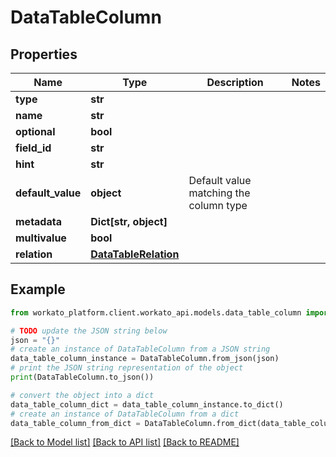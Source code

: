 # DataTableColumn


## Properties

Name | Type | Description | Notes
------------ | ------------- | ------------- | -------------
**type** | **str** |  | 
**name** | **str** |  | 
**optional** | **bool** |  | 
**field_id** | **str** |  | 
**hint** | **str** |  | 
**default_value** | **object** | Default value matching the column type | 
**metadata** | **Dict[str, object]** |  | 
**multivalue** | **bool** |  | 
**relation** | [**DataTableRelation**](DataTableRelation.md) |  | 

## Example

```python
from workato_platform.client.workato_api.models.data_table_column import DataTableColumn

# TODO update the JSON string below
json = "{}"
# create an instance of DataTableColumn from a JSON string
data_table_column_instance = DataTableColumn.from_json(json)
# print the JSON string representation of the object
print(DataTableColumn.to_json())

# convert the object into a dict
data_table_column_dict = data_table_column_instance.to_dict()
# create an instance of DataTableColumn from a dict
data_table_column_from_dict = DataTableColumn.from_dict(data_table_column_dict)
```
[[Back to Model list]](../README.md#documentation-for-models) [[Back to API list]](../README.md#documentation-for-api-endpoints) [[Back to README]](../README.md)


